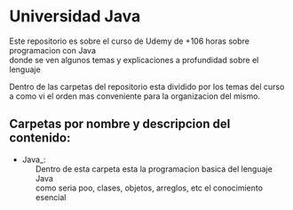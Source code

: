 <h1>Universidad Java</h1>

<p>Este repositorio es sobre el curso de Udemy de +106 horas sobre programacion con Java <br>donde se ven algunos temas
    y explicaciones a profundidad sobre el lenguaje</p>
    
<p>Dentro de las carpetas del repositorio esta dividido por los temas del curso <br> a como vi el orden mas conveniente
    para la organizacion del mismo.</p>

<h2>Carpetas por nombre y descripcion del contenido:</h2>

<ul>
    <li>Java_:
        <ul>
            Dentro de esta carpeta esta la programacion basica del lenguaje Java <br>
            como seria poo, clases, objetos, arreglos, etc el conocimiento esencial 
        </ul>
    </li>
</ul>
